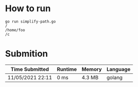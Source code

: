 # How to run

```
go run simplify-path.go
/
/home/foo
/c
```

# Submition

Time Submitted | Runtime | Memory | Language
-------------- | ------ | ------- | ------ |
11/05/2021 22:11| 0 ms |	4.3 MB | golang
